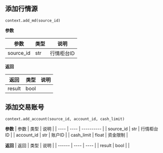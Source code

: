 ## 添加行情源<div id='add_md'></div>

`context.add_md(source_id)`

**参数**

| 参数 | 类型 | 说明       |
| ---- | ---- | ---------- |
| source_id     | str     | 行情柜台ID |

**返回**

| 返回   | 类型 | 说明 |
| ------ | ---- | ---- |
| result | bool     |      |

## 添加交易账号<div id='add_account'></div>

`context.add_account(source_id, account_id, cash_limit)`

**参数**
| 参数 | 类型 | 说明       |
| ---- | ---- | ---------- |
| source_id     | str     | 行情柜台ID |
| account_id     | str     | 账户ID |
| cash_limit     | float     | 资金限制 |

**返回**
| 返回   | 类型 | 说明 |
| ------ | ---- | ---- |
| result | bool     |      |


